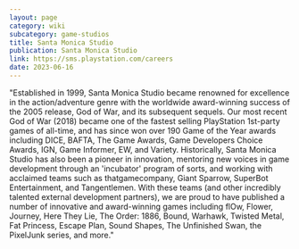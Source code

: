 ```yaml
---
layout: page
category: wiki
subcategory: game-studios
title: Santa Monica Studio
publication: Santa Monica Studio
link: https://sms.playstation.com/careers
date: 2023-06-16
---
```


"Established in 1999, Santa Monica Studio became renowned for excellence in the action/adventure genre with the worldwide award-winning success of the 2005 release, God of War, and its subsequent sequels. Our most recent God of War (2018) became one of the fastest selling PlayStation 1st-party games of all-time, and has since won over 190 Game of the Year awards including DICE, BAFTA, The Game Awards, Game Developers Choice Awards, IGN, Game Informer, EW, and Variety. Historically, Santa Monica Studio has also been a pioneer in innovation, mentoring new voices in game development through an 'incubator' program of sorts, and working with acclaimed teams such as thatgamecompany, Giant Sparrow, SuperBot Entertainment, and Tangentlemen. With these teams (and other incredibly talented external development partners), we are proud to have published a number of innovative and award-winning games including flOw, Flower, Journey, Here They Lie, The Order: 1886, Bound, Warhawk, Twisted Metal, Fat Princess, Escape Plan, Sound Shapes, The Unfinished Swan, the PixelJunk series, and more."
